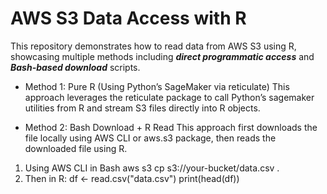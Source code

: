 # AWS S3 Data Access with R
This repository demonstrates how to read data from AWS S3 using R, showcasing multiple methods including **_direct programmatic access_** and **_Bash-based download_** scripts.<br>

- Method 1: Pure R (Using Python’s SageMaker via reticulate)
This approach leverages the reticulate package to call Python’s sagemaker utilities from R and stream S3 files directly into R objects.<br>


- Method 2: Bash Download + R Read
This approach first downloads the file locally using AWS CLI or aws.s3 package, then reads the downloaded file using R.<br>

1. Using AWS CLI in Bash
     aws s3 cp s3://your-bucket/data.csv .
2. Then in R:
    df <- read.csv("data.csv")
    print(head(df)) 
